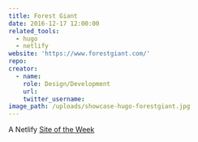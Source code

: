 ```yaml
---
title: Forest Giant
date: 2016-12-17 12:00:00
related_tools:
  - hugo
  - netlify
website: 'https://www.forestgiant.com/'
repo:
creator:
  - name:
    role: Design/Development
    url:
    twitter_username:
image_path: /uploads/showcase-hugo-forestgiant.jpg
---
```



A Netlify [Site of the Week](https://www.netlify.com/site-of-the-week/forest-giant/)